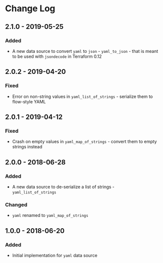 # Change Log

## 2.1.0 - 2019-05-25

### Added

- A new data source to convert `yaml` to `json` - `yaml_to_json` - that is meant to be used with `jsondecode` in Terraform 0.12

## 2.0.2 - 2019-04-20

### Fixed

- Error on non-string values in `yaml_list_of_strings` - serialize them to flow-style YAML

## 2.0.1 - 2019-04-12

### Fixed

- Crash on empty values in `yaml_map_of_strings` - convert them to empty strings instead

## 2.0.0 - 2018-06-28

### Added

- A new data source to de-serialize a list of strings - `yaml_list_of_strings`

### Changed

- `yaml` renamed to `yaml_map_of_strings`


## 1.0.0 - 2018-06-20

### Added

- Initial implementation for `yaml` data source
